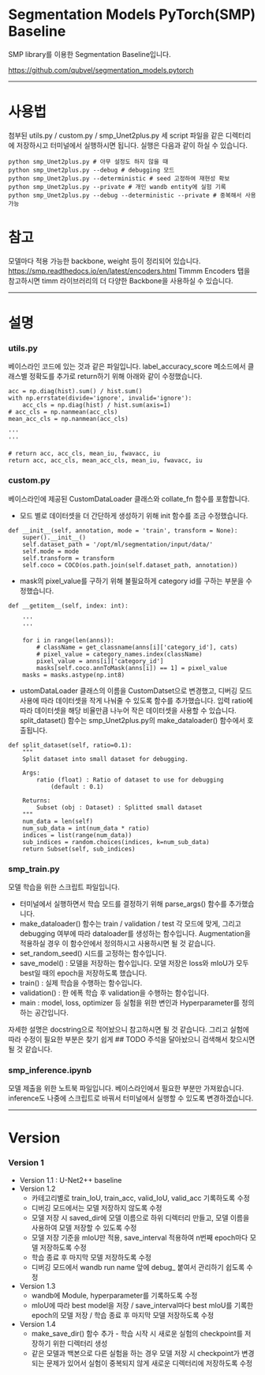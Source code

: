 # Segmentation Models PyTorch(SMP) Baseline
SMP library를 이용한 Segmentation Baseline입니다.

https://github.com/qubvel/segmentation_models.pytorch

-------
# 사용법
첨부된 utils.py / custom.py / smp_Unet2plus.py 세 script 파일을 같은 디렉터리에 저장하시고 터미널에서 실행하시면 됩니다. 실행은 다음과 같이 하실 수 있습니다.
```
python smp_Unet2plus.py # 아무 설정도 하지 않을 때
python smp_Unet2plus.py --debug # debugging 모드
python smp_Unet2plus.py --deterministic # seed 고정하여 재현성 확보
python smp_Unet2plus.py --private # 개인 wandb entity에 실험 기록
python smp_Unet2plus.py --debug --deterministic --private # 중복해서 사용 가능
```

# 참고
모델마다 적용 가능한 backbone, weight 등이 정리되어 있습니다.
https://smp.readthedocs.io/en/latest/encoders.html
Timmm Encoders 탭을 참고하시면 timm 라이브러리의 더 다양한 Backbone을 사용하실 수 있습니다.

-------
# 설명
### utils.py
베이스라인 코드에 있는 것과 같은 파일입니다. label_accuracy_score 메소드에서 클래스별 정확도를 추가로 return하기 위해 아래와 같이 수정했습니다.
```
acc = np.diag(hist).sum() / hist.sum()
with np.errstate(divide='ignore', invalid='ignore'):
    acc_cls = np.diag(hist) / hist.sum(axis=1)
# acc_cls = np.nanmean(acc_cls)
mean_acc_cls = np.nanmean(acc_cls)

'''
'''

# return acc, acc_cls, mean_iu, fwavacc, iu
return acc, acc_cls, mean_acc_cls, mean_iu, fwavacc, iu
```

### custom.py
베이스라인에 제공된 CustomDataLoader 클래스와 collate_fn 함수를 포함합니다. 

- 모드 별로 데이터셋을 더 간단하게 생성하기 위해 init 함수를 조금 수정했습니다.
```
def __init__(self, annotation, mode = 'train', transform = None):
    super().__init__()
    self.dataset_path = '/opt/ml/segmentation/input/data/'
    self.mode = mode
    self.transform = transform
    self.coco = COCO(os.path.join(self.dataset_path, annotation))
```

- mask의 pixel_value를 구하기 위해 불필요하게 category id를 구하는 부분을 수정했습니다.
```
def __getitem__(self, index: int):

	'''
	'''

	for i in range(len(anns)):
	    # className = get_classname(anns[i]['category_id'], cats)
	    # pixel_value = category_names.index(className)
	    pixel_value = anns[i]['category_id']
	    masks[self.coco.annToMask(anns[i]) == 1] = pixel_value
	masks = masks.astype(np.int8)
```

- ustomDataLoader 클래스의 이름을 CustomDatset으로 변경했고, 디버깅 모드 사용에 따라 데이터셋을 작게 나눠줄 수 있도록 함수를 추가했습니다.
입력 ratio에 따라 데이터셋을 해당 비율만큼 나누어 작은 데이터셋을 사용할 수 있습니다.
split_dataset() 함수는 smp_Unet2plus.py의 make_dataloader() 함수에서 호출됩니다.
```
def split_dataset(self, ratio=0.1):
    """
    Split dataset into small dataset for debugging.

    Args:
        ratio (float) : Ratio of dataset to use for debugging
            (default : 0.1)

    Returns:
        Subset (obj : Dataset) : Splitted small dataset
    """
    num_data = len(self)
    num_sub_data = int(num_data * ratio)
    indices = list(range(num_data))
    sub_indices = random.choices(indices, k=num_sub_data)
    return Subset(self, sub_indices)
```

### smp_train.py
모델 학습을 위한 스크립트 파일입니다.

- 터미널에서 실행하면서 학습 모드를 결정하기 위해 parse_args() 함수를 추가했습니다.
- make_dataloader() 함수는 train / validation / test 각 모드에 맞게, 그리고 debugging 여부에 따라 dataloader를 생성하는 함수입니다. Augmentation을 적용하실 경우 이 함수안에서 정의하시고 사용하시면 될 것 같습니다.
- set_random_seed() 시드를 고정하는 함수입니다.
- save_model() : 모델을 저장하는 함수입니다. 모델 저장은 loss와 mIoU가 모두 best일 때의 epoch을 저장하도록 했습니다.
- train() : 실제 학습을 수행하는 함수입니다.
- validation() : 한 에폭 학습 후 validation을 수행하는 함수입니다.
- main : model, loss, optimizer 등 실험을 위한 변인과 Hyperparameter를 정의하는 공간입니다.

자세한 설명은 docstring으로 적어놨으니 참고하시면 될 것 같습니다. 그리고 실험에 따라 수정이 필요한 부분은 찾기 쉽게 ## TODO 주석을 달아놨으니 검색해서 찾으시면 될 것 같습니다.

### smp_inference.ipynb
모델 제출을 위한 노트북 파일입니다. 베이스라인에서 필요한 부분만 가져왔습니다.
inference도 나중에 스크립트로 바꿔서 터미널에서 실행할 수 있도록 변경하겠습니다.

-------------
# Version
### Version 1
- Version 1.1 : U-Net2++ baseline
- Version 1.2
    - 카테고리별로 train_IoU, train_acc, valid_IoU, valid_acc 기록하도록 수정
    - 디버깅 모드에서는 모델 저장하지 않도록 수정
    - 모델 저장 시 saved_dir에 모델 이름으로 하위 디렉터리 만들고, 모델 이름을 사용하여 모델 저장할 수 있도록 수정
    - 모델 저장 기준을 mIoU만 적용, save_interval 적용하여 n번째 epoch마다 모델 저장하도록 수정
    - 학습 종료 후 마지막 모델 저장하도록 수정
    - 디버깅 모드에서 wandb run name 앞에 debug_ 붙여서 관리하기 쉽도록 수정
- Version 1.3
    - wandb에 Module, hyperparameter를 기록하도록 수정
    - mIoU에 따라 best model을 저장 / save_interval마다 best mIoU를 기록한 epoch의 모델 저장 / 학습 종료 후 마지막 모델 저장하도록 수정
- Version 1.4
    - make_save_dir() 함수 추가 - 학습 시작 시 새로운 실험의 checkpoint를 저장하기 위한 디렉터리 생성
    - 같은 모델과 백본으로 다른 실험을 하는 경우 모델 저장 시 checkpoint가 변경되는 문제가 있어서 실험이 중복되지 않게 새로운 디렉터리에 저장하도록 수정
